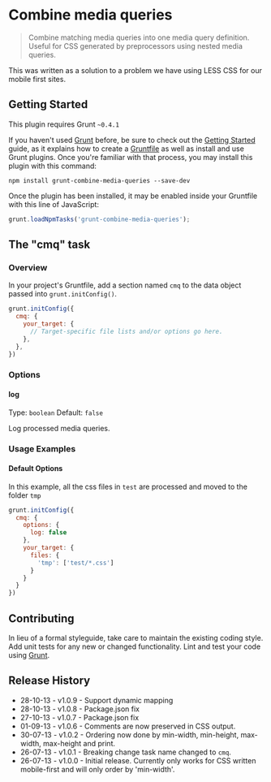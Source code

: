 # Combine media queries

> Combine matching media queries into one media query definition. Useful for CSS generated by preprocessors using nested media queries.

This was written as a solution to a problem we have using LESS CSS for our mobile first sites.

## Getting Started
This plugin requires Grunt `~0.4.1`

If you haven't used [Grunt](http://gruntjs.com/) before, be sure to check out the [Getting Started](http://gruntjs.com/getting-started) guide, as it explains how to create a [Gruntfile](http://gruntjs.com/sample-gruntfile) as well as install and use Grunt plugins. Once you're familiar with that process, you may install this plugin with this command:

```shell
npm install grunt-combine-media-queries --save-dev
```

Once the plugin has been installed, it may be enabled inside your Gruntfile with this line of JavaScript:

```js
grunt.loadNpmTasks('grunt-combine-media-queries');
```

## The "cmq" task

### Overview
In your project's Gruntfile, add a section named `cmq` to the data object passed into `grunt.initConfig()`.

```js
grunt.initConfig({
  cmq: {
    your_target: {
      // Target-specific file lists and/or options go here.
    },
  },
})
```

### Options

#### log

Type: `boolean`
Default: `false`

Log processed media queries.

### Usage Examples

#### Default Options
In this example, all the css files in `test` are processed and moved to the folder `tmp`

```js
grunt.initConfig({
  cmq: {
    options: {
      log: false
    },
    your_target: {
      files: {
        'tmp': ['test/*.css']
      }
    }
  }
})
```

## Contributing
In lieu of a formal styleguide, take care to maintain the existing coding style. Add unit tests for any new or changed functionality. Lint and test your code using [Grunt](http://gruntjs.com/).

## Release History
* 28-10-13 - v1.0.9 - Support dynamic mapping
* 28-10-13 - v1.0.8 - Package.json fix
* 27-10-13 - v1.0.7 - Package.json fix
* 01-09-13 - v1.0.6 - Comments are now preserved in CSS output.
* 30-07-13 - v1.0.2 - Ordering now done by min-width, min-height, max-width, max-height and print.
* 26-07-13 - v1.0.1 - Breaking change task name changed to `cmq`.
* 26-07-13 - v1.0.0 - Initial release. Currently only works for CSS written mobile-first and will only order by 'min-width'.
